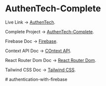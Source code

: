 # AuthenTech-Complete

Live Link -> [AuthenTech](https://authentech-9cd3a.web.app/).

Complete Project -> [AuthenTech-Complete](https://github.com/shakilahmedatik/authentech-complete).

Firebase Doc -> [Firebase](https://firebase.google.com/docs/web/).

Context API Doc -> [COntext API](https://reactjs.org/docs/context.html).

React Router Dom Doc -> [React Router Dom](https://reactrouter.com/en/main).

Tailwind CSS Doc -> [Tailwind CSS](https://tailwindcss.com/docs/installation).


#   a u t h e n t i c a t i o n - w i t h - f i r e b a s e  
 